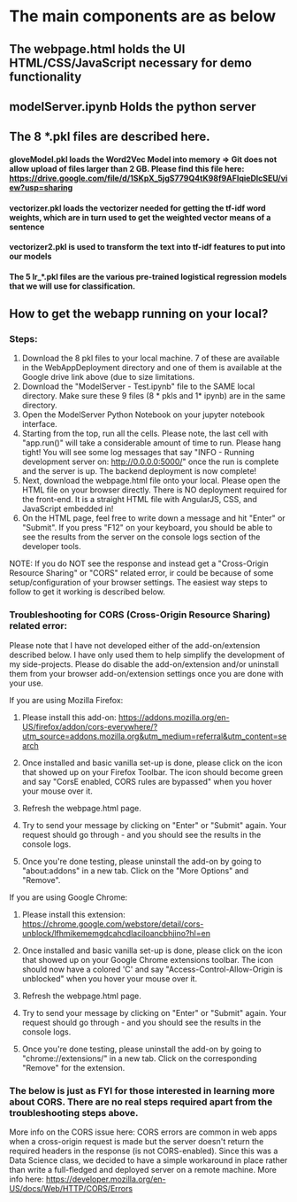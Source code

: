 # The main components are as below

## The webpage.html holds the UI HTML/CSS/JavaScript necessary for demo functionality

## modelServer.ipynb Holds the python server

## The 8 *.pkl files are described here.

#### gloveModel.pkl loads the Word2Vec Model into memory => Git does not allow upload of files larger than 2 GB. Please find this file here: https://drive.google.com/file/d/1SKpX_5jgS779Q4tK98f9AFIqieDlcSEU/view?usp=sharing
#### vectorizer.pkl loads the vectorizer needed for getting the tf-idf word weights, which are in turn used to get the weighted vector means of a sentence
#### vectorizer2.pkl is used to transform the text into tf-idf features to put into our models
#### The 5 lr_*.pkl files are the various pre-trained logistical regression models that we will use for classification.

## How to get the webapp running on your local?

### Steps:
1. Download the 8 pkl files to your local machine. 7 of these are available in the WebAppDeployment directory and one of them is available at the Google drive link above (due to size limitations.
2. Download the "ModelServer - Test.ipynb" file to the SAME local directory. Make sure these 9 files (8 * pkls and 1* ipynb) are in the same directory.
3. Open the ModelServer Python Notebook on your jupyter notebook interface.
4. Starting from the top, run all the cells. Please note, the last cell with "app.run()" will take a considerable amount of time to run. Please hang tight! You will see some log messages that say "INFO - Running development server on: http://0.0.0.0:5000/" once the run is complete and the server is up.  The backend deployment is now complete!
5. Next, download the webpage.html file onto your local. Please open the HTML file on your browser directly. There is NO deployment required for the front-end. It is a straight HTML file with AngularJS, CSS, and JavaScript embedded in! 
6. On the HTML page, feel free to write down a message and hit "Enter" or "Submit". If you press "F12" on your keyboard, you should be able to see the results from the server on the console logs section of the developer tools. 

NOTE: If you do NOT see the response and instead get a "Cross-Origin Resource Sharing" or "CORS" related error, ir could be because of some setup/configuration of your browser settings. The easiest way steps to follow to get it working is described below. 



### Troubleshooting for CORS (Cross-Origin Resource Sharing) related error:

Please note that I have not developed either of the add-on/extension described below. I have only used them to help simplify the development of my side-projects. Please do disable the add-on/extension and/or uninstall them from your browser add-on/extension settings once you are done with your use. 

If you are using Mozilla Firefox:
1. Please install this add-on: https://addons.mozilla.org/en-US/firefox/addon/cors-everywhere/?utm_source=addons.mozilla.org&utm_medium=referral&utm_content=search
2. Once installed and basic vanilla set-up is done, please click on the icon that showed up on your Firefox Toolbar. The icon should become green and say "CorsE enabled, CORS rules are bypassed" when you hover your mouse over it.
3. Refresh the webpage.html page.
4. Try to send your message by clicking on "Enter" or "Submit" again. Your request should go through - and you should see the results in the console logs.

5. Once you're done testing, please uninstall the add-on by going to "about:addons" in a new tab. Click on the "More Options" and "Remove".

If you are using Google Chrome:
1. Please install this extension: https://chrome.google.com/webstore/detail/cors-unblock/lfhmikememgdcahcdlaciloancbhjino?hl=en
2. Once installed and basic vanilla set-up is done, please click on the icon that showed up on your Google Chrome extensions toolbar. The icon should now have a colored 'C' and say "Access-Control-Allow-Origin is unblocked" when you hover your mouse over it.
3. Refresh the webpage.html page.
4. Try to send your message by clicking on "Enter" or "Submit" again. Your request should go through - and you should see the results in the console logs.

5. Once you're done testing, please uninstall the add-on by going to "chrome://extensions/" in a new tab. Click on the corresponding "Remove" for the extension.



### The below is just as  FYI for those interested in learning more about CORS. There are no real steps required apart from the troubleshooting steps above.
More info on the CORS issue here:
CORS errors are common in web apps when a cross-origin request is made but the server doesn't return the required headers in the response (is not CORS-enabled). Since this was a Data Science class, we decided to have a simple workaround in place rather than write a full-fledged and deployed server on a remote machine. More info here: https://developer.mozilla.org/en-US/docs/Web/HTTP/CORS/Errors
